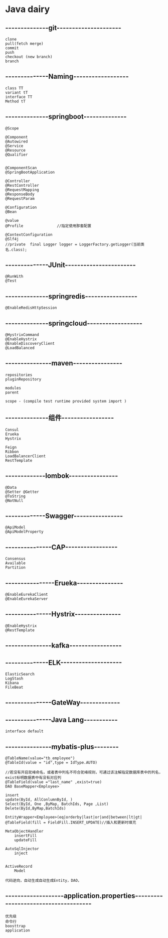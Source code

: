 # Java dairy
## --------------git---------------------
	clone
	pull(fetch merge)
	commit
	push
	checkout (new branch)
	branch
	
## --------------Naming------------------
	class TT
	variant tT
	interface TT
	Method tT
	
## --------------springboot--------------
	@Scope

	@Component 
	@Autowired
	@Service
	@Resource
	@Qualifier


	@ComponentScan
	@SpringBootApplication

	@Controller
	@RestController
	@RequestMapping
	@ResponseBody
	@RequestParam

	@Configuration
	@Bean

	@value
	@Profile               //指定使用那套配置
	
	@ContextConfiguration
	@Slf4j 															//private  final Logger logger = LoggerFactory.getLogger(当前类名.class);
	
## --------------JUnit-----------------------
	@RunWith
	@Test
	
## --------------springredis-----------------
	@EnableRedisHttpSession

## --------------springcloud------------------
	@HystrixCommand 
	@EnableHystrix
	@EnableDiscoveryClient
	@LoadBalanced


## ---------------maven----------------
	repositories
	pluginRepository

	modules
	parent

	scope - (compile test runtime provided system import )

## --------------组件-----------------
	Consul	
	Erueka
	Hystrix
	
	Feign
	Ribbon
	LoadBalancerClient
	RestTemplate
	
	
## -------------lombok----------------
	@Data
	@Setter @Getter
	@ToString
	@NotNull


## -------------Swagger----------------
	@ApiModel
	@ApiModelProperty


## ---------------CAP-----------------
	Consensus
	Available
	Partition


## ----------------Erueka---------------
	@EnableEurekaClient
	@EnableEurekaServer

## ---------------Hystrix---------------
	@EnableHystrix
	@RestTemplate
	

## ---------------kafka-----------------
	
	
	
## --------------ELK--------------------
	ElasticSearch
	LogStash
	Kibana
	FileBeat
	
	
## ---------------GateWay-------------

	
	
	
## ---------------Java Lang-----------
	interface default
	
	
## ---------------mybatis-plus--------
	@TableName(value="tb_employee")
	@TableId(value = "id",type = IdType.AUTO)

	//若没有开启驼峰命名，或者表中列名不符合驼峰规则，可通过该注解指定数据库表中的列名，exist标明数据表中有没有对应列
	@TableField(value ="last_name" ,exist=true)
	DAO BaseMapper<Employee>

	insert
	update(ById, AllConlumnById, )
	Select(ById, One ,ByMap, BatchIds, Page ,List)
	Delete(ById,ByMap,BatchIds)

	EntityWrapper<Employee>(eq|orderby|last|or|and|between|lt|gt|
	@TableField(fill = FieldFill.INSERT_UPDATE)//插入和更新时填充

	MetaObjectHandler 
		insertFill
		updateFill
		
	AutoSqlInjector 
		inject


	ActiveRecord
		Model
		
	代码逆向，自动生成自动生成Entity，DAO，


## -------------------application.properties-------------------------------------
	优先级
	命令行
	boosttrap
	application




